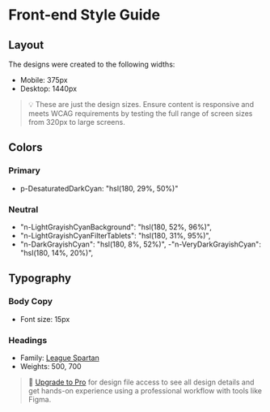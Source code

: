 # Front-end Style Guide

## Layout

The designs were created to the following widths:

- Mobile: 375px
- Desktop: 1440px

> 💡 These are just the design sizes. Ensure content is responsive and meets WCAG requirements by testing the full range of screen sizes from 320px to large screens.

## Colors

### Primary

- p-DesaturatedDarkCyan: "hsl(180, 29%, 50%)"

### Neutral

- "n-LightGrayishCyanBackground": "hsl(180, 52%, 96%)",
- "n-LightGrayishCyanFilterTablets": "hsl(180, 31%, 95%)",
- "n-DarkGrayishCyan": "hsl(180, 8%, 52%)",
-"n-VeryDarkGrayishCyan": "hsl(180, 14%, 20%)",

## Typography

### Body Copy

- Font size: 15px

### Headings

- Family: [League Spartan](https://fonts.google.com/specimen/League+Spartan)
- Weights: 500, 700

> 💎 [Upgrade to Pro](https://www.frontendmentor.io/pro?ref=style-guide) for design file access to see all design details and get hands-on experience using a professional workflow with tools like Figma.
